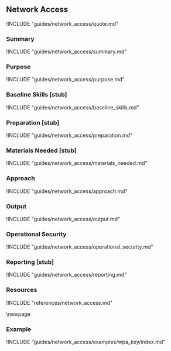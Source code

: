 ## Network Access

!INCLUDE "guides/network_access/quote.md"

### Summary

!INCLUDE "guides/network_access/summary.md"

### Purpose

!INCLUDE "guides/network_access/purpose.md"

### Baseline Skills [stub]

!INCLUDE "guides/network_access/baseline_skills.md"

### Preparation [stub]

!INCLUDE "guides/network_access/preparation.md"

### Materials Needed [stub]

!INCLUDE "guides/network_access/materials_needed.md"

### Approach

!INCLUDE "guides/network_access/approach.md"

### Output

!INCLUDE "guides/network_access/output.md"

### Operational Security

!INCLUDE "guides/network_access/operational_security.md"

### Reporting [stub]

!INCLUDE "guides/network_access/reporting.md"

### Resources

!INCLUDE "references/network_access.md"

\newpage

### Example

!INCLUDE "guides/network_access/examples/wpa_key/index.md"
